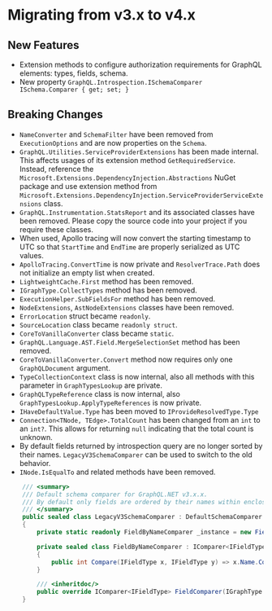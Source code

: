 # Migrating from v3.x to v4.x

## New Features

* Extension methods to configure authorization requirements for GraphQL elements: types, fields, schema.
* New property `GraphQL.Introspection.ISchemaComparer ISchema.Comparer { get; set; }`

## Breaking Changes

* `NameConverter` and `SchemaFilter` have been removed from `ExecutionOptions` and are now properties on the `Schema`.
* `GraphQL.Utilities.ServiceProviderExtensions` has been made internal. This affects usages of its extension method `GetRequiredService`. Instead, reference the `Microsoft.Extensions.DependencyInjection.Abstractions` NuGet package and use extension method from `Microsoft.Extensions.DependencyInjection.ServiceProviderServiceExtensions` class.
* `GraphQL.Instrumentation.StatsReport` and its associated classes have been removed. Please copy the source code into your project if you require these classes.
* When used, Apollo tracing will now convert the starting timestamp to UTC so that `StartTime` and `EndTime` are properly serialized as UTC values.
* `ApolloTracing.ConvertTime` is now private and `ResolverTrace.Path` does not initialize an empty list when created.
* `LightweightCache.First` method has been removed.
* `IGraphType.CollectTypes` method has been removed.
* `ExecutionHelper.SubFieldsFor` method has been removed.
* `NodeExtensions`, `AstNodeExtensions` classes have been removed.
* `ErrorLocation` struct became `readonly`.
* `SourceLocation` class became `readonly struct`.
* `CoreToVanillaConverter` class became `static`.
* `GraphQL.Language.AST.Field.MergeSelectionSet` method has been removed.
* `CoreToVanillaConverter.Convert` method now requires only one `GraphQLDocument` argument.
* `TypeCollectionContext` class is now internal, also all methods with this parameter in `GraphTypesLookup` are private.
* `GraphQLTypeReference` class is now internal, also `GraphTypesLookup.ApplyTypeReferences` is now private.
* `IHaveDefaultValue.Type` has been moved to `IProvideResolvedType.Type`
* `Connection<TNode, TEdge>.TotalCount` has been changed from an `int` to an `int?`. This allows for returning `null` indicating that the total count is unknown.
* By default fields returned by introspection query are no longer sorted by their names. `LegacyV3SchemaComparer` can be used to switch to the old behavior.
* `INode.IsEqualTo` and related methods have been removed.

```c#
    /// <summary>
    /// Default schema comparer for GraphQL.NET v3.x.x.
    /// By default only fields are ordered by their names within enclosing type.
    /// </summary>
    public sealed class LegacyV3SchemaComparer : DefaultSchemaComparer
    {
        private static readonly FieldByNameComparer _instance = new FieldByNameComparer();

        private sealed class FieldByNameComparer : IComparer<IFieldType>
        {
            public int Compare(IFieldType x, IFieldType y) => x.Name.CompareTo(y.Name);
        }

        /// <inheritdoc/>
        public override IComparer<IFieldType> FieldComparer(IGraphType parent) => _instance;
    }
```
